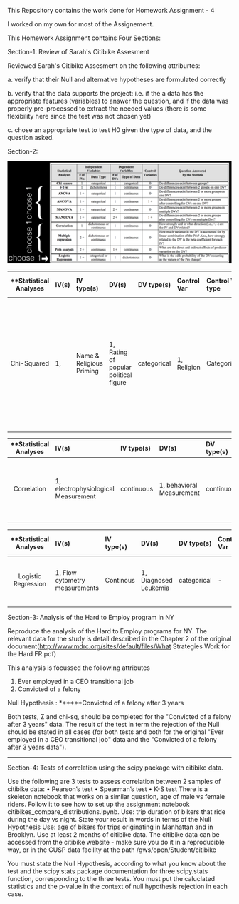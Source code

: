 This Repository contains the work done for Homework Assignment - 4

I worked on my own for most of the Assignement. 

This Homework Assignment contains Four Sections:

Section-1: Review of Sarah's Citibike Assesment

Reviewed Sarah's Citibike Assesment on the following attriburtes:

a. verify that their Null and alternative hypotheses are formulated correctly

b. verify that the data supports the project: i.e. if the a data has the appropriate features (variables) to answer the question, and if the data was properly pre-processed to extract the needed values (there is some flexibility here since the test was not chosen yet)

c. chose an appropriate test to test H0 given the type of data, and the question asked. 


Section-2:


![solarpalette](screenshots/1.png)

| **Statistical Analyses	|  IV(s)  |  IV type(s) |  DV(s)  |  DV type(s)  |  Control Var | Control Var type  | Question to be answered | _H0_ | alpha | link to paper **| 
|:----------:|:----------|:------------|:-------------|:-------------|:------------|:------------- |:------------------|:----:|:-------:|:-------|
Chi-Squared	| 1,  | Name & Religious Priming| 1, Rating of popular political figure| categorical | 1, Religion |Categorical) | Does Politically conservative participants primed with President Obama’s middle name rate him more negatively than would those who are not shown his middle name? | Middle Name Primed Rate Negatively >= Middle Name Not Shown | 0.05 | [The effects of name and religious priming on ratings of a well-known political figure, President Barack Obama]( http://journals.plos.org/plosone/article?id=10.1371/journal.pone.0180676) |
  |||||||||


| **Statistical Analyses	|  IV(s)  |  IV type(s) |  DV(s)  |  DV type(s)  |  Control Var | Control Var type  | Question to be answered | _H0_ | alpha | link to paper **| 
|:----------:|:----------|:------------|:-------------|:-------------|:------------|:------------- |:------------------|:----:|:-------:|:-------|
Correlation	| 1, electrophysiological Measurement| continuous | 1, behavioral Measurement | continuous | 2, Gender & Chronological Age | Dichotomous/Categorical | Is Behavioral auditory and language measurements and electrophysiological evaluations Correlated?  |Behaviorial Measurements depends on Electrophysical Measurement | 0.05 | [Cortical maturation in children with cochlear implants: Correlation between electrophysiological and behavioral measurement]( http://journals.plos.org/plosone/article?id=10.1371/journal.pone.0171177) |
  |||||||||

| **Statistical Analyses	|  IV(s)  |  IV type(s) |  DV(s)  |  DV type(s)  |  Control Var | Control Var type  | Question to be answered | _H0_ | alpha | link to paper **| 
|:----------:|:----------|:------------|:-------------|:-------------|:------------|:------------- |:------------------|:----:|:-------:|:-------|
Logistic Regression	| 1, Flow cytometry measurements| Continous | 1, Diagnosed Leukemia| categorical | - |- | Can Leukemia be predicted using Flow cytometry measurements | Test Scores ~= Mean Features| 0.05 | [Leukemia Prediction Using Sparse Logistic Regression]( http://journals.plos.org/plosone/article?id=10.1371/journal.pone.0072932) |
  |||||||||



Section-3: Analysis of the Hard to Employ program in NY

Reproduce the analysis of the Hard to Employ programs for NY. The relevant data for the study is detail described in the Chapter 2 of the original document(http://www.mdrc.org/sites/default/files/What Strategies Work for the Hard FR.pdf)

This analysis is focussed the following attributes 

1. Ever employed in a CEO transitional job
2. Convicted of a felony

Null Hypothesis : ******Convicted of a felony after 3 years

Both tests, Z and chi-sq, should be completed for the "Convicted of a felony after 3 years" data.
The result of the test in term the rejection of the Null should be stated in all cases (for both tests and both for the original "Ever employed in a CEO transitional job" data and the "Convicted of a felony after 3 years data").

*****


Section-4: Tests of correlation using the scipy package with citibike data.

Use the following are 3 tests to assess correlation between 2 samples of citibike data:
•	Pearson’s test
•	Spearman’s test
•	K-S test
There is a skeleton notebook that works on a similar question, age of male vs female riders. Follow it to see how to set up the assignment notebook citibikes_compare_distributions.ipynb.
Use: trip duration of bikers that ride during the day vs night. State your result in words in terms of the Null Hypothesis
Use: age of bikers for trips originating in Manhattan and in Brooklyn. Use at least 2 months of citibike data. The citibike data can be accessed from the citibike website - make sure you do it in a reproducible way, or in the CUSP data facility at the path /gws/open/Student/citibike

You must state the Null Hypothesis, according to what you know about the test and the scipy.stats package documentation for three scipy.stats function, corresponding to the three tests.
You must put the caluclated statistics and the p-value in the context of null hypothesis rejection in each case.







